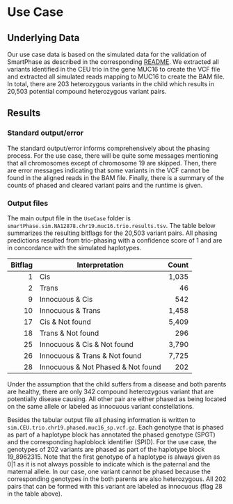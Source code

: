 # Use Case

## Underlying Data

Our use case data is based on the simulated data for the validation of SmartPhase as described in the corresponding [README](https://github.com/paulhager/smart-phase/tree/master/Validation).
We extracted all variants identified in the CEU trio in the gene MUC16 to create the VCF file and extracted all simulated reads mapping to MUC16 to create the BAM file.
In total, there are 203 heterozygous variants in the child which results in 20,503 potential compound heterozygous variant pairs.

## Results

### Standard output/error

The standard output/error informs comprehensively about the phasing process. 
For the use case, there will be quite some messages mentioning that all chromosomes except of chromosome 19 are skipped.
Then, there are error messages indicating that some variants in the VCF cannot be found in the aligned reads in the BAM file.
Finally, there is a summary of the counts of phased and cleared variant pairs and the runtime is given.

### Output files

The main output file in the `UseCase` folder is `smartPhase.sim.NA12878.chr19.muc16.trio.results.tsv`.
The table below summarizes the resulting bitflags for the 20,503 variant pairs.
All phasing predictions resulted from trio-phasing with a confidence score of 1 and are in concordance with the simulated haplotypes.

| Bitflag | Interpretation | Count |
|--------:|----------------|------:|
| 1 | Cis | 1,035 |
| 2 | Trans | 46 |
| 9 | Innocuous & Cis | 542 |
| 10 | Innocuous & Trans | 1,458 |
| 17 | Cis & Not found | 5,409 |
| 18 | Trans & Not found | 296 |
| 25 | Innocuous & Cis & Not found | 3,790 |
| 26 | Innocuous & Trans & Not found | 7,725 |
| 28 | Innocuous & Not Phased & Not found | 202 |

Under the assumption that the child suffers from a disease and both parents are healthy, there are only 342 compound heterozygous variant that are potentially disease causing.
All other pair are either phased as being located on the same allele or labeled as innocuous variant constellations.

Besides the tabular output file all phasing information is written to `sim.CEU.trio.chr19.phased.muc16_sp.vcf.gz`.
Each genotype that is phased as part of a haplotype block has annotated the phased genotype (SPGT) and the corresponding haploblock identifier (SPID).
For the use case, the genotypes of 202 variants are phased as part of the haplotype block 19\_8962315.
Note that the first genotype of a haplotype is always given as 0|1 as it is not always possible to indicate which is the paternal and the maternal allele.
In our case, one variant cannot be phased because the corresponding genotypes in the both parents are also heterozygous.
All 202 pairs that can be formed with this variant are labeled as innocuous (flag 28 in the table above).


